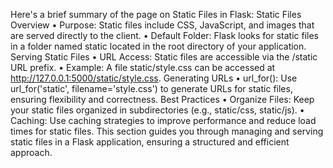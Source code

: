 Here's a brief summary of the page on Static Files in Flask:
Static Files Overview
	• Purpose: Static files include CSS, JavaScript, and images that are served directly to the client.
	• Default Folder: Flask looks for static files in a folder named static located in the root directory of your application.
Serving Static Files
	• URL Access: Static files are accessible via the /static URL prefix.
	• Example: A file static/style.css can be accessed at http://127.0.0.1:5000/static/style.css.
Generating URLs
	• url_for(): Use url_for('static', filename='style.css') to generate URLs for static files, ensuring flexibility and correctness.
Best Practices
	• Organize Files: Keep your static files organized in subdirectories (e.g., static/css, static/js).
	• Caching: Use caching strategies to improve performance and reduce load times for static files.
This section guides you through managing and serving static files in a Flask application, ensuring a structured and efficient approach.
